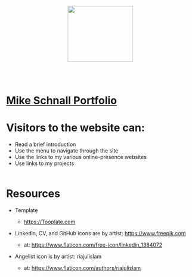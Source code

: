 <p align="center">
  <img src="/Users/mikeschnall/code/mike_tests/Portfolio/img/Me.jpg" width="175" height="150"/>
</p>
<br></br>

# [Mike Schnall Portfolio]()

# Visitors to the website can: 
* Read a brief introduction
* Use the menu to navigate through the site
* Use the links to my various online-presence websites
* Use links to my projects
<br></br>



# Resources

- Template
   - https://Tooplate.com

- Linkedin, CV, and GitHub icons are by artist: https://www.freepik.com
   - at: https://www.flaticon.com/free-icon/linkedin_1384072

- Angelist icon is by artist: riajulislam
   - at: https://www.flaticon.com/authors/riajulislam